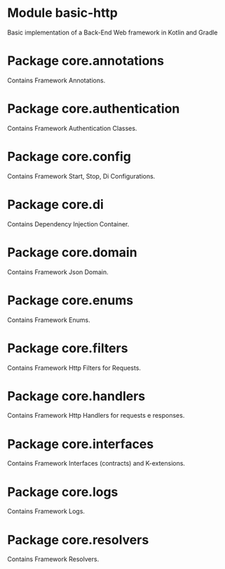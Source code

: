 # Module basic-http
Basic implementation of a Back-End Web framework in Kotlin and Gradle

# Package core.annotations
Contains Framework Annotations.

# Package core.authentication
Contains Framework Authentication Classes.

# Package core.config
Contains Framework Start, Stop, Di Configurations.

# Package core.di
Contains Dependency Injection Container.

# Package core.domain
Contains Framework Json Domain.

# Package core.enums
Contains Framework Enums.

# Package core.filters
Contains Framework Http Filters for Requests.

# Package core.handlers
Contains Framework Http Handlers for requests e responses.

# Package core.interfaces
Contains Framework Interfaces (contracts) and K-extensions.

# Package core.logs
Contains Framework Logs.

# Package core.resolvers
Contains Framework Resolvers.